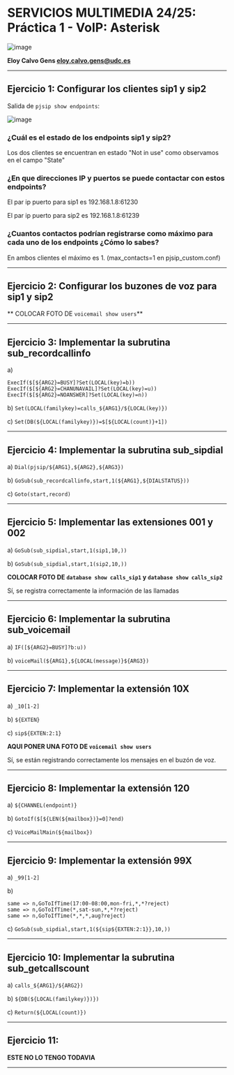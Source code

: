 # SERVICIOS MULTIMEDIA 24/25: Práctica 1 - VoIP: Asterisk


![image](https://github.com/user-attachments/assets/97eb8252-f77a-442f-b92f-824b8f0db167)


**Eloy Calvo Gens eloy.calvo.gens@udc.es**


---

## Ejercicio 1: Configurar los clientes sip1 y sip2

Salida de `pjsip show endpoints`:

![image](https://github.com/user-attachments/assets/089914ac-8750-4a48-ae6b-64506b6426ec)

### ¿Cuál es el estado de los endpoints sip1 y sip2?

Los dos clientes se encuentran en estado "Not in use" como observamos en el campo "State"

### ¿En que direcciones IP y puertos se puede contactar con estos endpoints?

El par ip puerto para sip1 es 192.168.1.8:61230

El par ip puerto para sip2 es 192.168.1.8:61239

### ¿Cuantos contactos podrían registrarse como máximo para cada uno de los endpoints ¿Cómo lo sabes?

En ambos clientes el máximo es 1. (max_contacts=1 en pjsip_custom.conf)

---

## Ejercicio 2: Configurar los buzones de voz para sip1 y sip2

** COLOCAR FOTO DE `voicemail show users`**

---

## Ejercicio 3: Implementar la subrutina sub_recordcallinfo

 a) 
 ```
 ExecIf($[${ARG2}=BUSY]?Set(LOCAL(key)=b))
 ExecIf($[${ARG2}=CHANUNAVAIL]?Set(LOCAL(key)=u))
 ExecIf($[${ARG2}=NOANSWER]?Set(LOCAL(key)=n))
 ```
 
 b) ```Set(LOCAL(familykey)=calls_${ARG1}/${LOCAL(key)})```
 
 c) ```Set(DB(${LOCAL(familykey)})=$[${LOCAL(count)}+1])```
 
---

## Ejercicio 4: Implementar la subrutina sub_sipdial
 
 a) ```Dial(pjsip/${ARG1},${ARG2},${ARG3})```
 
 b) ```GoSub(sub_recordcallinfo,start,1(${ARG1},${DIALSTATUS}))```
 
 c) ```Goto(start,record)```

---

## Ejercicio 5:  Implementar las extensiones 001 y 002
 
 a) ```GoSub(sub_sipdial,start,1(sip1,10,))```
 
 b) ```GoSub(sub_sipdial,start,1(sip2,10,))```
 
**COLOCAR FOTO DE `database show calls_sip1` y `database show calls_sip2`**

 Sí, se registra correctamente la información de las llamadas
 
---

## Ejercicio 6: Implementar la subrutina sub_voicemail
 
 a) ```IF([${ARG2}=BUSY]?b:u))```
 
 b) ```voiceMail(${ARG1},${LOCAL(message)}${ARG3})```

---

## Ejercicio 7: Implementar la extensión 10X
 
 a) ```_10[1-2]```
 
 b) ```${EXTEN}```
 
 c) ```sip${EXTEN:2:1}```

 **AQUI PONER UNA FOTO DE `voicemail show users`**

  Sí, se están registrando correctamente los mensajes en el buzón de voz.

---

## Ejercicio 8: Implementar la extensión 120
 
 a) ```${CHANNEL(endpoint)}```
 
 b) ```GotoIf($[${LEN(${mailbox})}=0]?end)```
 
 c) ```VoiceMailMain(${mailbox})```

---

## Ejercicio 9: Implementar la extensión 99X
 
 a) ```_99[1-2]```
 
 b) 
 ```
 same => n,GoToIfTime(17:00-08:00,mon-fri,*,*?reject)
 same => n,GoToIfTime(*,sat-sun,*,*?reject)
 same => n,GoToIfTime(*,*,*,aug?reject)
 ```
 
 c) ```GoSub(sub_sipdial,start,1(${sip${EXTEN:2:1}},10,))```

---

## Ejercicio 10: Implementar la subrutina sub_getcallscount
 
 a) ```calls_${ARG1}/${ARG2})```
 
 b) ```${DB(${LOCAL(familykey)})})```
 
 c) ```Return(${LOCAL(count)})```


---

## Ejercicio 11:

**ESTE NO LO TENGO TODAVIA**

---
